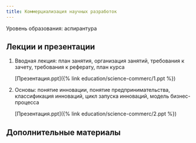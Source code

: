 ```yaml
---
title: Коммерциализация научных разработок
---
```


Уровень образования: аспирантура

## Лекции и презентации

1. Вводная лекция: план занятия, организация занятий, требования к
   зачету, требования к реферату, план курса
   
   [Презентация.ppt]({% link education/science-commerc/1.ppt %})

2. Основы: понятие инновации, понятие предпринимательства,
   классификация инноваций, цикл запуска инноваций, модель
   бизнес-процесса
   
   [Презентация.ppt]({% link education/science-commerc/2.ppt %})

## Дополнительные материалы
